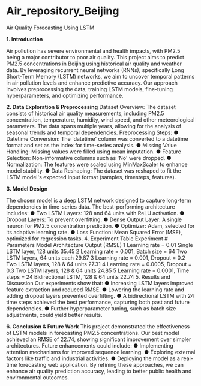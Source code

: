 # Air_repository_Beijing



Air Quality Forecasting Using LSTM


**1. Introduction**

Air pollution has severe environmental and health impacts, with PM2.5 being a major contributor to poor air quality. This project aims to predict PM2.5 concentrations in Beijing using historical air quality and weather data. By leveraging recurrent neural networks (RNNs), specifically Long Short-Term Memory (LSTM) networks, we aim to uncover temporal patterns in air pollution levels and enhance predictive accuracy. Our approach involves preprocessing the data, training LSTM models, fine-tuning hyperparameters, and optimizing performance.


**2. Data Exploration & Preprocessing**
Dataset Overview:
The dataset consists of historical air quality measurements, including PM2.5 concentration, temperature, humidity, wind speed, and other meteorological parameters. The data spans multiple years, allowing for the analysis of seasonal trends and temporal dependencies.
Preprocessing Steps:
●	Datetime Conversion: The 'datetime' column was converted to a datetime format and set as the index for time-series analysis.
●	Missing Value Handling: Missing values were filled using mean imputation.
●	Feature Selection: Non-informative columns such as 'No' were dropped.
●	Normalization: The features were scaled using MinMaxScaler to enhance model stability.
●	Data Reshaping: The dataset was reshaped to fit the LSTM model's expected input format (samples, timesteps, features).


**3. Model Design**


The chosen model is a deep LSTM network designed to capture long-term dependencies in time-series data. The best-performing architecture includes:
●	Two LSTM Layers: 128 and 64 units with ReLU activation.
●	Dropout Layers: To prevent overfitting.
●	Dense Output Layer: A single neuron for PM2.5 concentration prediction.
●	Optimizer: Adam, selected for its adaptive learning rate.
●	Loss Function: Mean Squared Error (MSE), optimized for regression tasks.
4. Experiment Table
Experiment #	Parameters	Model Architecture	Output (RMSE)
1	Learning rate = 0.01	Single LSTM layer, 128 units	35.45
2	Learning rate = 0.001, Batch size = 64	Two LSTM layers, 64 units each	29.87
3	Learning rate = 0.001, Dropout = 0.2	Two LSTM layers, 128 & 64 units	27.31
4	Learning rate = 0.0005, Dropout = 0.3	Two LSTM layers, 128 & 64 units	24.85
5	Learning rate = 0.0001, Time steps = 24	Bidirectional LSTM, 128 & 64 units	22.74
5. Results and Discussion
Our experiments show that:
●	Increasing LSTM layers improved feature extraction and reduced RMSE.
●	Lowering the learning rate and adding dropout layers prevented overfitting.
●	A bidirectional LSTM with 24 time steps achieved the best performance, capturing both past and future dependencies.
●	Further hyperparameter tuning, such as batch size adjustments, could yield better results.


**6. Conclusion & Future Work**
This project demonstrated the effectiveness of LSTM models in forecasting PM2.5 concentrations. Our best model achieved an RMSE of 22.74, showing significant improvement over simpler architectures. Future enhancements could include:
●	Implementing attention mechanisms for improved sequence learning.
●	Exploring external factors like traffic and industrial activities.
●	Deploying the model as a real-time forecasting web application.
By refining these approaches, we can enhance air quality prediction accuracy, leading to better public health and environmental outcomes.


